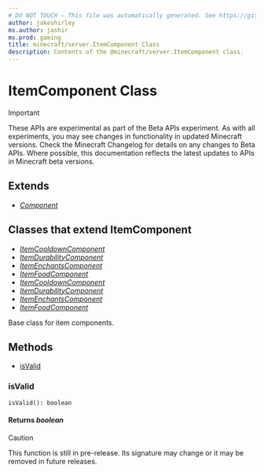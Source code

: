 ```yaml
---
# DO NOT TOUCH — This file was automatically generated. See https://github.com/mojang/minecraftapidocsgenerator to modify descriptions, examples, etc.
author: jakeshirley
ms.author: jashir
ms.prod: gaming
title: minecraft/server.ItemComponent Class
description: Contents of the @minecraft/server.ItemComponent class.
---
```

# ItemComponent Class
>[!IMPORTANT]
>These APIs are experimental as part of the Beta APIs experiment. As with all experiments, you may see changes in functionality in updated Minecraft versions. Check the Minecraft Changelog for details on any changes to Beta APIs. Where possible, this documentation reflects the latest updates to APIs in Minecraft beta versions.
## Extends
- [*Component*](Component.md)

## Classes that extend ItemComponent
- [*ItemCooldownComponent*](ItemCooldownComponent.md)
- [*ItemDurabilityComponent*](ItemDurabilityComponent.md)
- [*ItemEnchantsComponent*](ItemEnchantsComponent.md)
- [*ItemFoodComponent*](ItemFoodComponent.md)
- [*ItemCooldownComponent*](ItemCooldownComponent.md)
- [*ItemDurabilityComponent*](ItemDurabilityComponent.md)
- [*ItemEnchantsComponent*](ItemEnchantsComponent.md)
- [*ItemFoodComponent*](ItemFoodComponent.md)

Base class for item components.

## Methods
- [isValid](#isvalid)

### **isValid**
`
isValid(): boolean
`

#### **Returns** *boolean*

> [!CAUTION]
> This function is still in pre-release.  Its signature may change or it may be removed in future releases.
